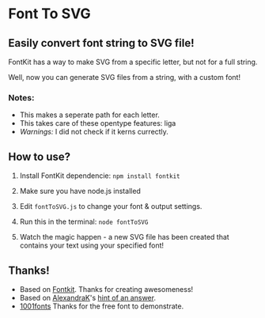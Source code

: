 # Font To SVG

## Easily convert font string to SVG file!

FontKit has a way to make SVG from a specific letter, but not for a full string.

Well, now you can generate SVG files from a string, with a custom font!

### Notes:

 - This makes a seperate path for each letter.
 - This takes care of these opentype features: liga
 - *Warnings:* I did not check if it kerns currectly.


## How to use?

1. Install FontKit dependencie: ``` npm install fontkit ```

2. Make sure you have node.js installed

3. Edit `fontToSVG.js` to change your font & output settings.

4. Run this in the terminal: ``` node fontToSVG ```

5. Watch the magic happen - a new SVG file has been created that contains your text using your specified font! 


## Thanks!

- Based on [Fontkit](https://github.com/foliojs/fontkit). Thanks for creating awesomeness!
- Based on [AlexandraK](https://github.com/AlexandraK)'s [hint of an answer](https://github.com/foliojs/fontkit/issues/148).
- [1001fonts](1001fonts.com) Thanks for the free font to demonstrate.